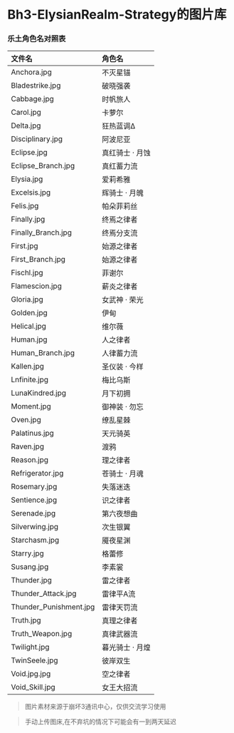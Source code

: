 # Bh3-ElysianRealm-Strategy的图片库
### 乐土角色名对照表
| 文件名                 | 角色名          |
| :--------------------- | :-------------- |
| Anchora.jpg            | 不灭星锚        |
| Bladestrike.jpg        | 破晓强袭        |
| Cabbage.jpg            | 时帆旅人        |
| Carol.jpg              | 卡萝尔          |
| Delta.jpg              | 狂热蓝调Δ       |
| Disciplinary.jpg       | 阿波尼亚        |
| Eclipse.jpg            | 真红骑士 · 月蚀 |
| Eclipse_Branch.jpg     | 真红蓄力流      |
| Elysia.jpg             | 爱莉希雅        |
| Excelsis.jpg           | 辉骑士 · 月魄   |
| Felis.jpg              | 帕朵菲莉丝      |
| Finally.jpg            | 终焉之律者      |
| Finally_Branch.jpg     | 终焉分支流      |
| First.jpg              | 始源之律者      |
| First_Branch.jpg       | 始源之律者      |
| Fischl.jpg             | 菲谢尔          |
| Flamescion.jpg         | 薪炎之律者      |
| Gloria.jpg             | 女武神 · 荣光   |
| Golden.jpg             | 伊甸            |
| Helical.jpg            | 维尔薇          |
| Human.jpg              | 人之律者        |
| Human_Branch.jpg       | 人律蓄力流      |
| Kallen.jpg             | 圣仪装 · 今样   |
| Lnfinite.jpg           | 梅比乌斯        |
| LunaKindred.jpg        | 月下初拥        |
| Moment.jpg             | 御神装 · 勿忘   |
| Oven.jpg               | 缭乱星棘        |
| Palatinus.jpg          | 天元骑英        |
| Raven.jpg              | 渡鸦            |
| Reason.jpg             | 理之律者        |
| Refrigerator.jpg       | 苍骑士 · 月魂   |
| Rosemary.jpg           | 失落迷迭        |
| Sentience.jpg          | 识之律者        |
| Serenade.jpg           | 第六夜想曲      |
| Silverwing.jpg         | 次生银翼        |
| Starchasm.jpg          | 魇夜星渊        |
| Starry.jpg             | 格蕾修          |
| Susang.jpg             | 李素裳          |
| Thunder.jpg            | 雷之律者        |
| Thunder_Attack.jpg     | 雷律平A流       |
| Thunder_Punishment.jpg | 雷律天罚流      |
| Truth.jpg              | 真理之律者      |
| Truth_Weapon.jpg       | 真律武器流      |
| Twilight.jpg           | 暮光骑士 · 月煌 |
| TwinSeele.jpg          | 彼岸双生        |
| Void.jpg.jpg           | 空之律者        |
| Void_Skill.jpg         | 女王大招流      |

> 图片素材来源于崩坏3通讯中心，仅供交流学习使用

> 手动上传图床,在不弃坑的情况下可能会有一到两天延迟

